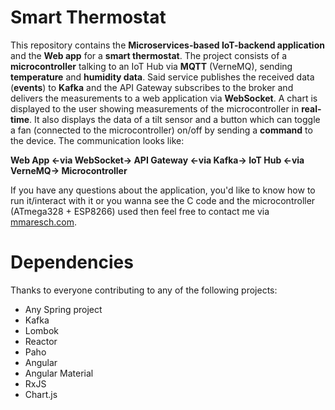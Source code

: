 # Smart Thermostat
This repository contains the **Microservices-based IoT-backend application** and the **Web app** for a **smart thermostat**. The project consists of a **microcontroller** talking to an IoT Hub via **MQTT** (VerneMQ), sending **temperature** and **humidity data**. Said service publishes the received data (**events**) to **Kafka** and the API Gateway subscribes to the broker and delivers the measurements to a web application via **WebSocket**. A chart is displayed to the user showing measurements of the microcontroller in **real-time**. It also displays the data of a tilt sensor and a button which can toggle a fan (connected to the microcontroller) on/off by sending a **command** to the device. The communication looks like: 

**Web App <-via WebSocket-> API Gateway <-via Kafka-> IoT Hub <-via VerneMQ-> Microcontroller**

If you have any questions about the application, you'd like to know how to run it/interact with it or you wanna see the C code and the microcontroller (ATmega328 + ESP8266) used then feel free to contact me via [mmaresch.com](http://mmaresch.com).

# Dependencies
Thanks to everyone contributing to any of the following projects:
- Any Spring project
- Kafka
- Lombok
- Reactor
- Paho
- Angular
- Angular Material
- RxJS
- Chart.js
